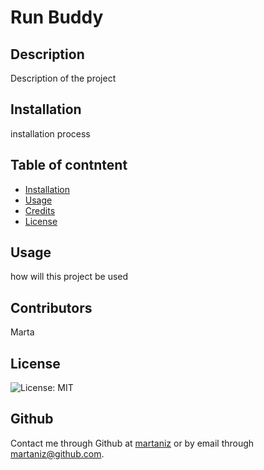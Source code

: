 
  # Run Buddy
  ## Description
  Description of the project
  ## Installation
  installation process
  
  ## Table of contntent 
  * [Installation](#installation)
* [Usage](#usage)
* [Credits](#credits)
* [License](#license)

## Usage  
how will this project be used
## Contributors
Marta
## License
![License: MIT](https://img.shields.io/badge/License-MIT-yellow.svg)

## Github
Contact me through Github at [martaniz](https://github.com/martaniz/) or by email through martaniz@github.com.